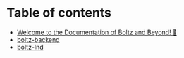 # Table of contents

* [Welcome to the Documentation of Boltz and Beyond! 🌠](README.md)
* [boltz-backend](http://localhost:5000/o/SPM8mTvJyc7OIzGL3HD7/s/PMhQLVTJBT4vGTYh1Rab/)
* [boltz-lnd](http://localhost:5000/o/SPM8mTvJyc7OIzGL3HD7/s/ltqiap1Tem0DOTru1DRG/)
